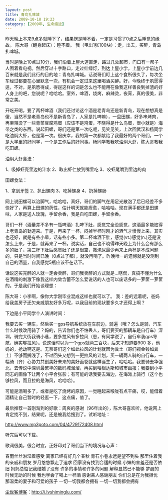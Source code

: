 ```yaml
---
layout: post
title: 青岛扎啤城
date: 2009-10-18 19:23
category: [2009年, 生命痕迹]
---
```

昨天晚上本来9点多就睡下了，结果愣是睡不着，一定是习惯了0点之后睡觉的缘故。
陈大哥（翻身起床）：睡不着。
我（甩出1张100块）：走，出去，买醉，青岛扎啤城。

当时是晚上10点过10分，我们沿着上屋大道直走，路过几处超市，门口有一帮子人围着看电视。然后穿过十字路口，走过红绿灯，到达上屋小学。上屋小学前边几百米就是我们此行的目的地：青岛扎啤城。话说哥们盯上这个食所很久了，每次坐车经过都要在心里默念一次，有机会一定过来这里喝酒买醉。好，今晚终于夙愿得逞，不对，是夙愿得成，得逞这样的词是怎么也不能用在像我这样善良到掉渣的好人身上的吧，您说呢？哈哈哈。室外，啤酒，烧烤，麻辣烫，夜宵，真的很美，非常之美。

开吃开喝，要了两杯啤酒（我们还讨论这个酒是老青岛还是新青岛，现在想想真是傻，当然不是老青岛也不是新青岛了，人家是扎啤嘛），一盘田螺，好多串烤肉，再麻辣烫了一些青菜豆腐鸡蛋（应该不是鸡蛋，不晓得是什么鸟蛋，很小就是）海带之类的东西。说起田螺，哥们还是第一次吃呢，见笑见笑，上次回武汉和杨同学吃油焖大虾，也是第一次。很庆幸，我的第一次都献给了我最好的两个哥们，一个是大学里的好同学，一个是工作后的好同事。杨同学教我吃油焖大虾，陈大哥教我吃田螺。

油焖大虾食法：

1、吸掉虾壳里边的汁水
2、取出虾仁放到嘴里吃
3、咬虾尾嚼到里边的肉

田螺食法：

1、拿到牙签
2、扒出螺肉
3、吃掉螺身
4、扔掉螺肠

网上说田螺可以治脚气，哈哈哈，真好，哥们的脚气在用足光散泡了后已经差不多快好了，再算上田螺的药性，估计明天就能痊愈，哈哈哈。现在满手都还是田螺味，人家是送人玫瑰，手留余香，我是自吃田螺，手留余香。

哥们一杯（酒量差不多有一瓶啤酒）扎啤下肚，感觉完全没感觉，这酒最多能掋得上老青岛的劲道来。于是，再来了一杯，闷掉半杯时刚才的酒气才慢慢上来，其实也还好，就是有些小晕，话有些小多。第二杯啤酒下肚，感觉(vt.)感觉(n.)还是没怎么上来，于是，就再来了一杯。说实话，自己也不晓得昨天晚上为什么会有那么多的肚子，第三杯下肚后感觉肚子还是很空，撒泡尿最少再来上两杯是不成问题的，只是当时时间已晚（0点过了都），就没再喝了。昨晚唯一的遗憾就是没测到自己的酒量，自我感觉5瓶应该不在话下。

话说这买完醉的人就一定会卖醉，哥们我卖醉的方式就是…瞎侃，真搞不懂为什么在酒精的刺激下像我这样内敛含蓄不怎么爱说话的人也可以废话多的一萝筐一萝筐的。于是我们开始谈理想：

陈大哥：小李啊，像你大学刚毕业混成这样也就可以了。
我：差的远着呢，爸妈给我盖房子还欠亲戚朋友好多万呢，以我目前的现状要多久才还得上啊？

下边是小平同学个人演讲时间：

我要去买一辆车，然后买一gps导航系统放在车前边，骑遍（哦？怎么是骑，汽车什么时候改用骑了？妈的，告诉你们也不怕丢人，哥们要买的那辆车是自行车）深圳，骑完大街我骑小巷，要多拉风有多拉风（恩，有同学说了，自行车装gps导航，确实够拉风）。说这话时以为一个gps就两三百块，后来才知道要900 多，他妈的，抢劫啊这是。无奈哥们这个如此拉风的计划就因为粪土（哥们视金钱如粪土）不够而搁浅了，不过回头又想到一更拉风的计划，买一辆两人骑的自行车，一幅骑（齐）心协力共创美好未来的美好画卷就这样诞生了，哈哈哈。我要骑去华强北，去传说中深圳最繁华的数码城溜溜，再买到哈根达斯和城市画报；我要到小平同志的画像下让两个小平合张影；有可能的话我要去海边，在海滩上骑行（这个也够拉风，而且拉的是海风，哈哈哈）。

可能是酒喝多了，或者是吃了烧烤的原因，一觉睡起来喉咙有点干痛，哎，能借着酒精让自己暂时的轻逛一下，这点痛，值了。

最后推荐一首刚淘到的好歌：周爽的感谢（96年出的），陈大哥喜欢听，他说网上肯定找不到，结果呢，还是被我给搜到了。试听地址：

http://www.mp3goto.com/04/4729172408.html

听完后可以下载。

歌词很美，很合时宜，正好印对了哥们当下的境况与心声：

春雨丝丝淋湿着感受
离家已经有好几个春秋
青石小巷永远是望不到头
那里住着我的亲戚和朋友
岁月悠悠飘走了追求
回家没有找到合适的时候
小妹的害羞还是否依旧
妈妈总惦记我结婚了没有
许多的事情和许多的问题
解释显然已不能够
梦醒的时候无助的时候
我也学会了喝上一杯酒
感谢亲人感谢朋友
你们总是在为我担忧
那温柔的妻子和可爱的孩子
一切一切我都会拥有
一切一切我都会拥有

<a href="http://i.lvshiminglu.com/">尘世客博客</a>：<a href="http://i.lvshiminglu.com/">http://i.lvshiminglu.com/</a>

